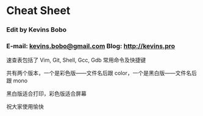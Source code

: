 # Cheat Sheet
### Edit by Kevins Bobo
### E-mail: [kevins.bobo@gmail.com](mailto:kevins.bobo@gmail.com)  Blog: http://kevins.pro
速查表包括了 Vim, Git, Shell, Gcc, Gdb 常用命令及快捷键

共有两个版本，一个是彩色版——文件名后跟 color，一个是黑白版——文件名后跟 mono

黑白版适合打印，彩色版适合屏幕

祝大家使用愉快
